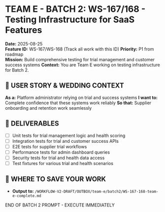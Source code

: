 # TEAM E - BATCH 2: WS-167/168 - Testing Infrastructure for SaaS Features

**Date:** 2025-08-25  
**Feature ID:** WS-167/WS-168 (Track all work with this ID)
**Priority:** P1 from roadmap  
**Mission:** Build comprehensive testing for trial management and customer success systems
**Context:** You are Team E working on testing infrastructure for Batch 2.

## 🎯 USER STORY & WEDDING CONTEXT
**As a:** Platform administrator relying on trial and success systems
**I want to:** Complete confidence that these systems work reliably
**So that:** Supplier onboarding and retention work seamlessly

## 🚀 DELIVERABLES
- [ ] Unit tests for trial management logic and health scoring
- [ ] Integration tests for trial and customer success APIs
- [ ] E2E tests for supplier trial workflows
- [ ] Performance tests for admin dashboard queries
- [ ] Security tests for trial and health data access
- [ ] Test fixtures for various trial and health scenarios

## 💾 WHERE TO SAVE YOUR WORK
- **Output to:** `/WORKFLOW-V2-DRAFT/OUTBOX/team-e/batch2/WS-167-168-team-e-complete.md`

END OF BATCH 2 PROMPT - EXECUTE IMMEDIATELY
